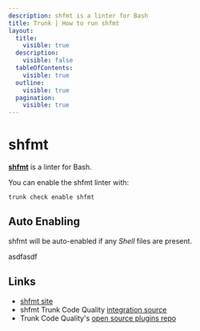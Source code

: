 ```yaml
---
description: shfmt is a linter for Bash
title: Trunk | How to run shfmt
layout:
  title:
    visible: true
  description:
    visible: false
  tableOfContents:
    visible: true
  outline:
    visible: true
  pagination:
    visible: true
---
```


# shfmt

[**shfmt**](https://github.com/mvdan/sh#readme) is a linter for Bash.

You can enable the shfmt linter with:

```shell
trunk check enable shfmt
```

## Auto Enabling

shfmt will be auto-enabled if any *Shell* files are present.






asdfasdf



## Links

- [shfmt site](https://github.com/mvdan/sh#readme)
- shfmt Trunk Code Quality [integration source](https://github.com/trunk-io/plugins/tree/main/linters/shfmt)
- Trunk Code Quality's [open source plugins repo](https://github.com/trunk-io/plugins/tree/main)
